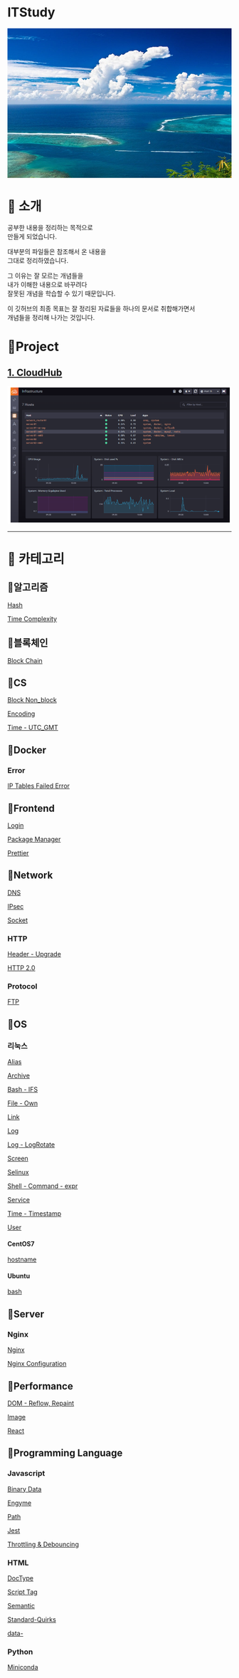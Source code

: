 # ITStudy
![sea](./sea.jpg)


# 📣 소개
공부한 내용을 정리하는 목적으로  
만들게 되었습니다.

대부분의 파일들은 
참조해서 온 내용을   
그대로 정리하였습니다.

그 이유는 잘 모르는 개념들을   
내가 이해한 내용으로 바꾸려다  
잘못된 개념을 학습할 수 있기 때문입니다.

이 깃허브의 최종 목표는
잘 정리된 자료들을 하나의 문서로 취합해가면서  
개념들을 정리해 나가는 것입니다.



# 📌Project


## [1. CloudHub](https://github.com/jaegeunha94/ITStudy/tree/main/Project/CloudHub)
![cloudhubb](./cloudhubb.PNG)




---

# 🔎 카테고리
## 🔖알고리즘
[Hash](https://github.com/jaegeunha94/ITStudy/tree/main/Algorithm/Hash)  

[Time Complexity](https://github.com/jaegeunha94/ITStudy/tree/main/Algorithm/Time%20Complexity)


## 🔖블록체인
[Block Chain](https://github.com/jaegeunha94/ITStudy/tree/main/BlockChain)


## 🔖CS
[Block Non_block](https://github.com/jaegeunha94/ITStudy/tree/main/CS/Block_NonBlock)

[Encoding](https://github.com/jaegeunha94/ITStudy/tree/main/CS/Encoding)

[Time - UTC_GMT](https://github.com/jaegeunha94/ITStudy/tree/main/CS/Time/UTC-GMT)

## 🔖Docker
### Error
[IP Tables Failed Error](https://github.com/jaegeunha94/ITStudy/tree/main/Docker/Error/IPTables_Failed)


## 🔖Frontend
[Login](https://github.com/jaegeunha94/ITStudy/tree/main/Frontend/Login)

[Package Manager](https://github.com/jaegeunha94/ITStudy/tree/main/Frontend/PackageManager)

[Prettier](https://github.com/jaegeunha94/ITStudy/tree/main/Frontend/Code_Formatter/Prettier)

## 🔖Network
[DNS](https://github.com/jaegeunha94/ITStudy/tree/main/Network/DNS)

[IPsec](https://github.com/jaegeunha94/ITStudy/tree/main/Network/Security/IPsec)

[Socket](https://github.com/jaegeunha94/ITStudy/tree/main/Network/Socket)

### HTTP
[Header - Upgrade](https://github.com/jaegeunha94/ITStudy/tree/090b4963b29b49c1f2d1f5e2f2ec6184d2cacb20/Network/HTTP/Header/Upgrade)

[HTTP 2.0](https://github.com/jaegeunha94/ITStudy/tree/main/Network/HTTP/HTTP2.0)

### Protocol
[FTP](https://github.com/jaegeunha94/ITStudy/tree/main/Network/Protocol/FTP)

## 🔖OS
### 리눅스
[Alias](https://github.com/jaegeunha94/ITStudy/tree/main/OS/Linux/Alias)

[Archive](https://github.com/jaegeunha94/ITStudy/tree/main/OS/Linux/Archive)

[Bash - IFS](https://github.com/jaegeunha94/ITStudy/tree/main/OS/Linux/Bash/IFS)

[File - Own](https://github.com/jaegeunha94/ITStudy/tree/main/OS/Linux/File/Own)

[Link](https://github.com/jaegeunha94/ITStudy/tree/main/OS/Linux/Link)

[Log](https://github.com/jaegeunha94/ITStudy/tree/main/OS/Linux/Log)

[Log - LogRotate](https://github.com/jaegeunha94/ITStudy/tree/main/OS/Linux/Log/Logrotate)

[Screen](https://github.com/jaegeunha94/ITStudy/tree/main/OS/Linux/Screen)

[Selinux](https://github.com/jaegeunha94/ITStudy/blob/main/OS/Linux/Selinux/README.md)

[Shell - Command - expr](https://github.com/jaegeunha94/ITStudy/tree/main/OS/Linux/Shell/Command/expr)

[Service](https://github.com/jaegeunha94/ITStudy/tree/main/OS/Linux/Service)

[Time - Timestamp](https://github.com/jaegeunha94/ITStudy/tree/main/OS/Linux/Time/Timestamp)

[User](https://github.com/jaegeunha94/ITStudy/tree/main/OS/Linux/User)

#### CentOS7
[hostname](https://github.com/jaegeunha94/ITStudy/tree/main/OS/Linux/CentOS7/hostname)

#### Ubuntu
[bash](https://github.com/jaegeunha94/ITStudy/tree/main/OS/Linux/Ubuntu/Bash)

## 🔖Server
### Nginx
[Nginx](https://github.com/jaegeunha94/ITStudy/tree/main/Server/Nginx)

[Nginx Configuration](https://github.com/jaegeunha94/ITStudy/tree/main/Server/Nginx/Configuration)


## 🔖Performance
[DOM - Reflow, Repaint](https://github.com/jaegeunha94/ITStudy/tree/main/Performance/DOM/Reflow_Repaint)

[Image](https://github.com/jaegeunha94/ITStudy/tree/main/Performance/Image)

[React](https://github.com/jaegeunha94/ITStudy/tree/main/Performance/React)

## 🔖Programming Language
### Javascript
[Binary Data](https://github.com/jaegeunha94/ITStudy/tree/main/ProgrammingLanguage/Javascript/BinaryData)

[Engyme](https://github.com/jaegeunha94/ITStudy/tree/main/ProgrammingLanguage/Javascript/Jest/Engyme)

[Path](https://github.com/jaegeunha94/ITStudy/tree/main/ProgrammingLanguage/Javascript/Path)

[Jest](https://github.com/jaegeunha94/ITStudy/tree/main/ProgrammingLanguage/Javascript/Jest)

[Throttling & Debouncing](https://github.com/jaegeunha94/ITStudy/tree/d3dc5e6d74de5094b3df649fd91d8ff5b07d29f0/ProgrammingLanguage/Javascript/Throttling_Debouncing)

### HTML
[DocType](https://github.com/jaegeunha94/ITStudy/tree/main/ProgrammingLanguage/HTML/Doctype)

[Script Tag](https://github.com/jaegeunha94/ITStudy/tree/main/ProgrammingLanguage/HTML/Script-Tag)

[Semantic](https://github.com/jaegeunha94/ITStudy/tree/main/ProgrammingLanguage/HTML/Semantic)

[Standard-Quirks](https://github.com/jaegeunha94/ITStudy/tree/main/ProgrammingLanguage/HTML/Standard-Quirks)

[data-](https://github.com/jaegeunha94/ITStudy/tree/main/ProgrammingLanguage/HTML/data-)


### Python
[Miniconda](https://github.com/jaegeunha94/ITStudy/tree/main/ProgrammingLanguage/Python/Miniconda)

